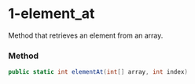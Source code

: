# 1-element_at

Method that retrieves an element from an array.

### Method
```csharp
public static int elementAt(int[] array, int index)
